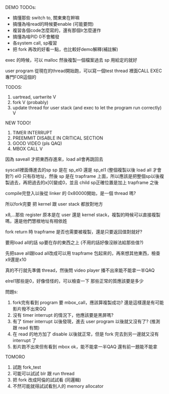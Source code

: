 DEMO TODOs:
* 搞懂那些 switch to, 關東東在幹嘛
* 搞懂為啥read的時候要enable (可能要問)
* 複習各個code怎麼寫的，還有那個lr怎麼運作
* 搞懂為啥PID 0不會觸發
* 各system call, sp複習
* 把 fork 再改的好看一點，也比較好demo解釋(補註解)

exec 的時候，可以 malloc 然後複製一個檔案過去
sp 用給定的就好

user program 從現在的thread開始跑，可以寫一個test thread 裡面CALL EXEC 專門FOR這個的

TODOS:
1. uartread, uartwrite V
2. fork V (probably)
3. update thread for user stack (and exec to let the program run correctly) V

NEW TODO!
1. TIMER INTERRUPT
2. PREEMMIT DISABLE IN CRITICAL SECTION
3. GOOD VIDEO (pls QAQ)
4. MBOX CALL V

因為 saveall 才把東西存進來，load all會再跳回去

syscall裡面傳進去的sp
sp 是在 sp_el0 還是 sp_el1 (整個複製以後 load all 才會對?)
el0 只有存地址，然後 sp 是在 trapframe 上面，所以應該是把整個sp以後複製過去，再把過去的x[0]變成0，並且 child sp正確位置是加上 trapframe 之後

compile完登入以後從 linker 的 0x80000開始，是一個 thread 嗎?


所以fork完要
把 kernel 跟 user stack 都放對地方

x8,...那些 register 原本是在 user 還是 kernel stack，複製的時候可以直接複製嗎，還是他們慧根地址有相依姓

fork return 時 trapframe 是否也需要被複製，還是只要返回值對就好?


要用load all的話 sp要在存的東西之上 (不用的話好像沒辦法給那些值?)

先把save all跟load all改成可以用 trapframe 包起來的，再來想其他東西，檢查x9還是x10

真的不行就先準備 thread，然後問 video player 播不出來能不能拿一半QAQ

elrel1那些是0，好像怪怪的，可以檢查一下 那些正常的質應該要是多少

問題s: 
1. fork完有看到 program 要 mbox_call，應該算複製成功? 還是這樣還是有可能影片撥不出來QQ
2. 沒有 timer interrupt 的情況下，他應該要是黑屏嗎?
3. 有了 timer interrupt 以後發現，進去 user program 以後就又沒有了? (推測跟 read 有關)
4. 在 read 的地方加了 disable 以後就正常，但是 fork 完去到另一邊就又沒有 interrupt 了
5. 影片跑不出來但有看到 mbox ok，能不能拿一半QAQ 還有前一題能不能拿

TOMORO
1. 試跑 fork_test
2. 可能可以試試 blr 跟 run thread
3. 把 fork 改成阿倫的試試看 (同邏輯)
4. 不然可能就得試試看別人的 memory allocator
